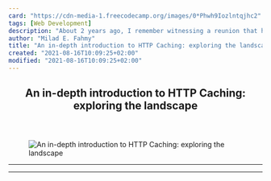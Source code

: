 ```yaml
---
card: "https://cdn-media-1.freecodecamp.org/images/0*Phwh9Iozlntqjhc2"
tags: [Web Development]
description: "About 2 years ago, I remember witnessing a reunion that had a"
author: "Milad E. Fahmy"
title: "An in-depth introduction to HTTP Caching: exploring the landscape"
created: "2021-08-16T10:09:25+02:00"
modified: "2021-08-16T10:09:25+02:00"
---
```

<div class="site-wrapper">
<main id="site-main" class="site-main outer">
<div class="inner">
<article class="post-full post tag-web-development tag-https tag-web-performance tag-tech tag-productivity ">
<header class="post-full-header">
<h1 class="post-full-title">An in-depth introduction to HTTP Caching: exploring the landscape</h1>
</header>
<figure class="post-full-image">
<picture>
<source media="(max-width: 700px)" sizes="1px" srcset="data:image/gif;base64,R0lGODlhAQABAIAAAAAAAP///yH5BAEAAAAALAAAAAABAAEAAAIBRAA7 1w">
<source media="(min-width: 701px)" sizes="(max-width: 800px) 400px,
(max-width: 1170px) 700px,
1400px" srcset="https://cdn-media-1.freecodecamp.org/images/0*Phwh9Iozlntqjhc2 300w,
https://cdn-media-1.freecodecamp.org/images/0*Phwh9Iozlntqjhc2 600w,
https://cdn-media-1.freecodecamp.org/images/0*Phwh9Iozlntqjhc2 1000w,
https://cdn-media-1.freecodecamp.org/images/0*Phwh9Iozlntqjhc2 2000w">
<img onerror="this.style.display='none'" src="https://cdn-media-1.freecodecamp.org/images/0*Phwh9Iozlntqjhc2" alt="An in-depth introduction to HTTP Caching: exploring the landscape">
</picture>
</figure>
<section class="post-full-content">
<div class="post-content">
</div>
<hr>
<hr>
</section>
</article>
</div>
</main>
</div>
<!-- Google Tag Manager (noscript) -->
<!-- End Google Tag Manager (noscript) -->
